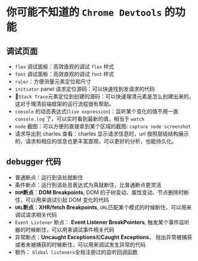 # 你可能不知道的 `Chrome Devtools` 的功能

## 调试页面

- `flex` 调试面板：高效直观的调试 `flex` 样式
- `font` 调试面板：高效直观的调试 `font` 样式
- `ruler`：方便测量元素定位和尺寸
- `initiator` panel 请求定位源码：可以快速找到发请求的代码
- 🧪`Stack Trace`元素定位到创建的源码：可以快速理清元素是怎么创建出来的，这对于理清前端框架的运行流程很有帮助。
- `console` 的动态表达式(`live expression`)：监听某个变化的值不用一直 `console.log` 了，可以实时看到最新的值，相当于 `watch`
- `node` 截图：可以方便的直接拿到某个区域的截图: `capture node screenshot`
- 请求导出到 charles 查看：charles 显示请求信息时，url 按照层级结构展示的，请求和相应的信息也更丰富直观，可以更好的分析，也能持久化。

## debugger 代码

- 普通断点：运行到该处就断住
- 条件断点：运行到该处且表达式为真就断住，比普通断点更灵活
- **`DOM`断点**：**DOM Breakpoints**, DOM 的子树变动、属性变动、节点删除时断住，可以用来调试引起 DOM 变化的代码
- **`URL`断点**：**XHR/fetch Breakpoints**, `URL`匹配某个模式的时候断住，可以用来调试请求相关代码
- `Event Listener` 断点： **Event Listener BreakPointers**, 触发某个事件监听器的时候断住，可以用来调试事件相关代码
- 异常断点：**Uncaught Exceptions**和**Caught Exceptions**， 抛出异常被捕获或者未被捕获的时候断住，可以用来调试发生异常的代码
- 额外： `Global listeners`全局注册过的监听回调函数
